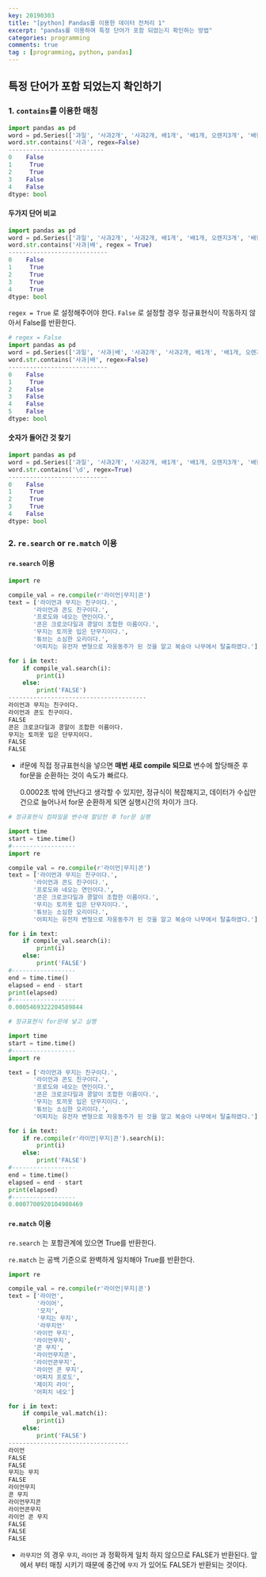 ```yaml
---
key: 20190303
title: "[python] Pandas를 이용한 데이터 전처리 1"
excerpt: "pandas를 이용하여 특정 단어가 포함 되었는지 확인하는 방법"
categories: programming
comments: true
tag : [programming, python, pandas]
---
```




## 특정 단어가 포함 되었는지 확인하기

### 1. `contains`를 이용한 매칭

```python
import pandas as pd
word = pd.Series(['과일', '사과2개', '사과2개, 배1개', '배1개, 오렌지3개', '배한개, 딸기두개'])
word.str.contains('사과', regex=False)
---------------------------
0    False
1     True
2     True
3    False
4    False
dtype: bool
```



#### 두가지 단어 비교

```python
import pandas as pd
word = pd.Series(['과일', '사과2개', '사과2개, 배1개', '배1개, 오렌지3개', '배한개, 딸기두개'])
word.str.contains('사과|배', regex = True)
----------------------------
0    False
1     True
2     True
3     True
4     True
dtype: bool
```

`regex = True` 로 설정해주어야 한다. `False` 로 설정할 경우 정규표현식이 작동하지 않아서 False를 반환한다.

```python
# regex = False
import pandas as pd
word = pd.Series(['과일', '사과|배', '사과2개', '사과2개, 배1개', '배1개, 오렌지3개', '배한개, 딸기두개'])
word.str.contains('사과|배', regex=False)
----------------------------
0    False
1     True
2    False
3    False
4    False
5    False
dtype: bool
```



#### 숫자가 들어간 것 찾기

```python
import pandas as pd
word = pd.Series(['과일', '사과2개', '사과2개, 배1개', '배1개, 오렌지3개', '배한개, 딸기두개'])
word.str.contains('\d', regex=True)
----------------------------
0    False
1     True
2     True
3     True
4    False
dtype: bool
```





### 2. `re.search` or  `re.match` 이용

#### `re.search` 이용

```python
import re

compile_val = re.compile(r'라이언|무지|콘')
text = ['라이언과 무지는 친구이다.',
       '라이언과 콘도 친구이다.',
       '프로도와 네오는 연인이다.',
       '콘은 크로코다일과 콩알이 조합한 이름이다.',
       '무지는 토끼옷 입은 단무지이다.',
       '튜브는 소심한 오리이다.',
       '어피치는 유전자 변형으로 자웅동주가 된 것을 알고 복숭아 나무에서 탈출하였다.']

for i in text:
    if compile_val.search(i):
        print(i)
    else:
        print('FALSE')
---------------------------------------
라이언과 무지는 친구이다.
라이언과 콘도 친구이다.
FALSE
콘은 크로코다일과 콩알이 조합한 이름이다.
무지는 토끼옷 입은 단무지이다.
FALSE
FALSE
```



* if문에 직접 정규표현식을 넣으면 **매번 새로 compile 되므로** 변수에 할당해준 후 for문을 순환하는 것이 속도가 빠르다.

  0.0002초 밖에 안난다고 생각할 수 있지만, 정규식이 복잡해지고, 데이터가 수십만 건으로 늘어나서 for문 순환하게 되면 실행시간의 차이가 크다.

```python
# 정규표현식 컴파일을 변수에 할당한 후 for문 실행

import time
start = time.time()
#------------------
import re

compile_val = re.compile(r'라이언|무지|콘')
text = ['라이언과 무지는 친구이다.',
       '라이언과 콘도 친구이다.',
       '프로도와 네오는 연인이다.',
       '콘은 크로코다일과 콩알이 조합한 이름이다.',
       '무지는 토끼옷 입은 단무지이다.',
       '튜브는 소심한 오리이다.',
       '어피치는 유전자 변형으로 자웅동주가 된 것을 알고 복숭아 나무에서 탈출하였다.']

for i in text:
    if compile_val.search(i):
        print(i)
    else:
        print('FALSE')
#------------------
end = time.time()
elapsed = end - start
print(elapsed)
#------------------
0.0005469322204589844
```



```python
# 정규표현식 for문에 넣고 실행

import time
start = time.time()
#------------------
import re

text = ['라이언과 무지는 친구이다.',
       '라이언과 콘도 친구이다.',
       '프로도와 네오는 연인이다.',
       '콘은 크로코다일과 콩알이 조합한 이름이다.',
       '무지는 토끼옷 입은 단무지이다.',
       '튜브는 소심한 오리이다.',
       '어피치는 유전자 변형으로 자웅동주가 된 것을 알고 복숭아 나무에서 탈출하였다.']

for i in text:
    if re.compile(r'라이언|무지|콘').search(i):
        print(i)
    else:
        print('FALSE')
#------------------
end = time.time()
elapsed = end - start
print(elapsed)
#------------------
0.0007700920104980469
```





#### `re.match` 이용

`re.search` 는 포함관계에 있으면 True를 반환한다.

`re.match` 는 공백 기준으로 완벽하게 일치해야 True를 반환한다.

```python
import re

compile_val = re.compile(r'라이언|무지|콘')
text = ['라이언',
        '라이어',
        '모지',
        '무지는 무지',
        '라무지언'
       '라이언 무지',
       '라이언무지',
       '콘 무지',
       '라이언무지콘',
       '라이언콘무지',
       '라이언 콘 무지',
       '어피치 프로도',
       '제이지 라이',
       '어피치 네오']

for i in text:
    if compile_val.match(i):
        print(i)
    else:
        print('FALSE')
----------------------------------
라이언
FALSE
FALSE
무지는 무지
FALSE
라이언무지
콘 무지
라이언무지콘
라이언콘무지
라이언 콘 무지
FALSE
FALSE
FALSE
```

* `라무지언` 의 경우 `무지`, `라이언` 과 정확하게 일치 하지 않으므로 FALSE가 반환된다. 앞에서 부터 매칭 시키기 때문에 중간에 `무지` 가 있어도 FALSE가 반환되는 것이다.

